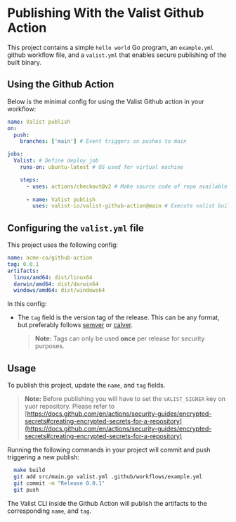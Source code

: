 # Publishing With the Valist Github Action

This project contains a simple `hello world` Go program, an `example.yml` github workflow file, and a  `valist.yml` that enables secure publishing of the built binary.

<!-- This project can be found at [https://app.valist.io/acme/go](https://app.valist.io/acme/go) -->

## Using the Github Action

Below is the minimal config for using the Valist Github action in your workflow:

```yaml
name: Valist publish
on:
  push:
    branches: ['main'] # Event triggers on pushes to main

jobs:
  Valist: # Define deploy job
    runs-on: ubuntu-latest # OS used for virtual machine

    steps:
      - uses: actions/checkout@v2 # Make source code of repo available
      
      - name: Valist publish
        uses: valist-io/valist-github-action@main # Execute valist build & publish
```

## Configuring the `valist.yml` file

This project uses the following config:

```yaml
name: acme-co/github-action
tag: 0.0.1
artifacts:
  linux/amd64: dist/linux64
  darwin/amd64: dist/darwin64
  windows/amd64: dist/windows64
```

In this config:

* The `tag` field is the version tag of the release. This can be any format, but preferably follows [semver](https://semver.org) or [calver](https://calver.org/).

  > **Note:** Tags can only be used **once** per release for security purposes.


## Usage

To publish this project, update the `name`, and `tag` fields.

> **Note:** Before publishing you will have to set the `VALIST_SIGNER` key on yuor repository. Please refer to [https://docs.github.com/en/actions/security-guides/encrypted-secrets#creating-encrypted-secrets-for-a-repository](https://docs.github.com/en/actions/security-guides/encrypted-secrets#creating-encrypted-secrets-for-a-repository)

Running the following commands in your project will commit and push triggering a new publish:

```bash
  make build
  git add src/main.go valist.yml .github/workflows/example.yml
  git commit -m "Release 0.0.1"
  git push 
```

The Valist CLI inside the Github Action will publish the artifacts to the corresponding `name`, and `tag`.
